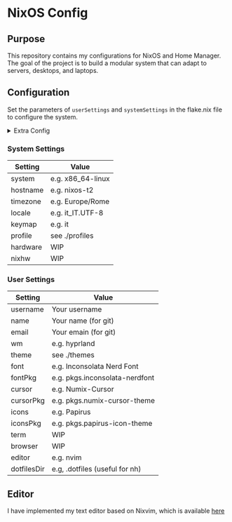 # NixOS Config

## Purpose

This repository contains my configurations for NixOS and Home Manager. The goal of the project is to build a modular system that can adapt to servers, desktops, and laptops.

## Configuration

Set the parameters of `userSettings` and `systemSettings` in the flake.nix file to configure the system.

<details><summary>Extra Config</summary>

- See [Desktop Environments](https://github.com/matteocavestri/nixos-config/blob/main/docs/desktop.md)
- See [Themes](https://github.com/matteocavestri/nixos-config/blob/main/docs/themes.md)
- See [Profiles](https://github.com/matteocavestri/nixos-config/blob/main/docs/profiles.md)

</details>

### System Settings

| Setting  | Value             |
| -------- | ----------------- |
| system   | e.g. x86_64-linux |
| hostname | e.g. nixos-t2     |
| timezone | e.g. Europe/Rome  |
| locale   | e.g. it_IT.UTF-8  |
| keymap   | e.g. it           |
| profile  | see ./profiles    |
| hardware | WIP               |
| nixhw    | WIP               |

### User Settings

| Setting     | Value                          |
| ----------- | ------------------------------ |
| username    | Your username                  |
| name        | Your name (for git)            |
| email       | Your emain (for git)           |
| wm          | e.g. hyprland                  |
| theme       | see ./themes                   |
| font        | e.g. Inconsolata Nerd Font     |
| fontPkg     | e.g. pkgs.inconsolata-nerdfont |
| cursor      | e.g. Numix-Cursor              |
| cursorPkg   | e.g. pkgs.numix-cursor-theme   |
| icons       | e.g. Papirus                   |
| iconsPkg    | e.g. pkgs.papirus-icon-theme   |
| term        | WIP                            |
| browser     | WIP                            |
| editor      | e.g. nvim                      |
| dotfilesDir | e.g, .dotfiles (useful for nh) |

## Editor

I have implemented my text editor based on Nixvim, which is available [here](https://github.com/matteocavestri/nevica)
